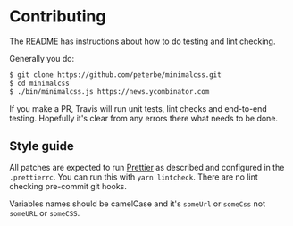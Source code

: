 # Contributing

The README has instructions about how to do testing and lint checking.

Generally you do:

```sh
$ git clone https://github.com/peterbe/minimalcss.git
$ cd minimalcss
$ ./bin/minimalcss.js https://news.ycombinator.com
```

If you make a PR, Travis will run unit tests, lint checks and end-to-end
testing. Hopefully it's clear from any errors there what needs to be done.

## Style guide

All patches are expected to run [Prettier](https://github.com/prettier/prettier)
as described and configured in the `.prettierrc`. You can run this with
`yarn lintcheck`. There are no lint checking pre-commit git hooks.

Variables names should be camelCase and it's `someUrl` or `someCss` not
`someURL` or `someCSS`.

